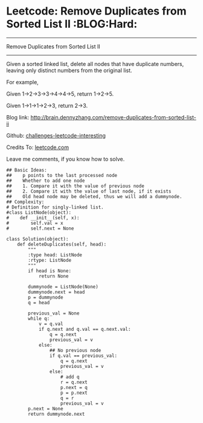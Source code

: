 # Leetcode: Remove Duplicates from Sorted List II     :BLOG:Hard:


---

Remove Duplicates from Sorted List II  

---

Given a sorted linked list, delete all nodes that have duplicate numbers, leaving only distinct numbers from the original list.  

For example,  

Given 1->2->3->3->4->4->5, return 1->2->5.  

Given 1->1->1->2->3, return 2->3.  

Blog link: <http://brain.dennyzhang.com/remove-duplicates-from-sorted-list-ii>  

Github: [challenges-leetcode-interesting](https://github.com/DennyZhang/challenges-leetcode-interesting/tree/master/remove-duplicates-from-sorted-list-ii)  

Credits To: [leetcode.com](https://leetcode.com/problems/remove-duplicates-from-sorted-list-ii/description)  

Leave me comments, if you know how to solve.  

    ## Basic Ideas:
    ##    p points to the last processed node
    ##    Whether to add one node
    ##    1. Compare it with the value of previous node
    ##    2. Compare it with the value of last node, if it exists
    ##    Old head node may be deleted, thus we will add a dummynode.
    ## Complexity:
    # Definition for singly-linked list.
    #class ListNode(object):
    #    def __init__(self, x):
    #        self.val = x
    #        self.next = None
    
    class Solution(object):
        def deleteDuplicates(self, head):
            """
            :type head: ListNode
            :rtype: ListNode
            """
            if head is None:
                return None
    
            dummynode = ListNode(None)
            dummynode.next = head
            p = dummynode
            q = head
    
            previous_val = None
            while q:
                v = q.val
                if q.next and q.val == q.next.val:
                    q = q.next
                    previous_val = v
                else:
                    ## No previous node
                    if q.val == previous_val:
                        q = q.next
                        previous_val = v
                    else:
                        # add q
                        r = q.next
                        p.next = q
                        p = p.next
                        q = r
                        previous_val = v
            p.next = None
            return dummynode.next